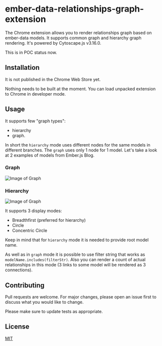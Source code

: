 # ember-data-relationships-graph-extension
The Chrome extension allows you to render relationships graph based on ember-data models.
It supports common graph and hierarchy graph rendering.
It's powered by Cytoscape.js v3.16.0.

This is in POC status now.

## Installation
It is not published in the Chrome Web Store yet.

Nothing needs to be built at the moment.
You can load unpacked extension to Chrome in developer mode.

## Usage
It supports few "graph types":
* hierarchy
* graph.

In short the `hierarchy` mode uses different nodes for the same models in different branches. The `graph` uses only 1 node for 1 model.
Let's take a look at 2 examples of models from Ember.js Blog.

### Graph
![Image of Graph](https://github.com/MaxKrai/ember-data-relationships-graph-extension/blob/images/graph.PNG?raw=true)
### Hierarchy
![Image of Graph](https://github.com/MaxKrai/ember-data-relationships-graph-extension/blob/images/hierarchy.PNG?raw=true)

It supports 3 display modes:
* Breadthfirst (preferred for hierarchy)
* Circle
* Concentric Circle

Keep in mind that for `hierarchy` mode it is needed to provide root model name.

As well as in `graph` mode it is possible to use filter string that works as `modelName.includes(filterStr)`. Also you can render a count of actual relationships in this mode (3 links to some model will be rendered as 3 connections).


## Contributing
Pull requests are welcome. For major changes, please open an issue first to discuss what you would like to change.

Please make sure to update tests as appropriate.

## License
[MIT](https://choosealicense.com/licenses/mit/)
